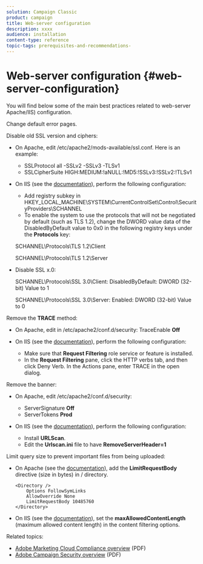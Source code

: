 ```yaml
---
solution: Campaign Classic
product: campaign
title: Web-server configuration
description: xxxx
audience: installation
content-type: reference
topic-tags: prerequisites-and-recommendations-
---
```


# Web-server configuration {#web-server-configuration}

You will find below some of the main best practices related to web-server Apache/IIS) configuration.

Change default error pages.

Disable old SSL version and ciphers:

* On Apache, edit /etc/apache2/mods-available/ssl.conf. Here is an example:

    * SSLProtocol all -SSLv2 -SSLv3 -TLSv1
    * SSLCipherSuite HIGH:MEDIUM:!aNULL:!MD5:!SSLv3:!SSLv2:!TLSv1

* On IIS (see the [documentation](https://support.microsoft.com/en-us/kb/245030)), perform the following configuration:

    * Add registry subkey in HKEY_LOCAL_MACHINE\SYSTEM\CurrentControlSet\Control\SecurityProviders\SCHANNEL
    * To enable the system to use the protocols that will not be negotiated by default (such as TLS 1.2), change the DWORD value data of the DisabledByDefault value to 0x0 in the following registry keys under the **Protocols** key:

    SCHANNEL\Protocols\TLS 1.2\Client

    SCHANNEL\Protocols\TLS 1.2\Server

* Disable SSL x.0:

    SCHANNEL\Protocols\SSL 3.0\Client: DisabledByDefault: DWORD (32-bit) Value to 1

    SCHANNEL\Protocols\SSL 3.0\Server: Enabled: DWORD (32-bit) Value to 0

Remove the **TRACE** method:

* On Apache, edit in /etc/apache2/conf.d/security: TraceEnable **Off**
* On IIS (see the [documentation](https://www.iis.net/configreference/system.webserver/security/requestfiltering/verbs)), perform the following configuration:

    * Make sure that **Request Filtering** role service or feature is installed.
    * In the **Request Filtering** pane, click the HTTP verbs tab, and then click Deny Verb. In the Actions pane, enter TRACE in the open dialog.

Remove the banner:

 * On Apache, edit /etc/apache2/conf.d/security:

    * ServerSignature **Off**
    * ServerTokens **Prod**

* On IIS (see the [documentation](https://www.iis.net/configreference/system.webserver/security/requestfiltering/verbs)), perform the following configuration:

    * Install **URLScan**.
    * Edit the **Urlscan.ini** file to have **RemoveServerHeader=1**

Limit query size to prevent important files from being uploaded:

* On Apache (see the [documentation](http://httpd.apache.org/docs/2.2/mod/core.html#limitrequestbody)), add the **LimitRequestBody** directive (size in bytes) in / directory.

    ```
    <Directory />
        Options FollowSymLinks
        AllowOverride None
        LimitRequestBody 10485760
    </Directory>
    ```

* On IIS (see the [documentation](http://www.iis.net/configreference/system.webserver/security/requestfiltering/requestlimits)), set the **maxAllowedContentLength** (maximum allowed content length) in the content filtering options.

Related topics:

* [Adobe Marketing Cloud Compliance overview](https://marketing.adobe.com/resources/help/en_US/xref/Adobe-Marketing-Cloud-Privacy-and-Security-Overview.pdf) (PDF)
* [Adobe Campaign Security overview](https://wwwimages.adobe.com/content/dam/acom/en/marketing-cloud/campaign/pdfs/54658.en.campaign.wp.adb-security.pdf) (PDF)
